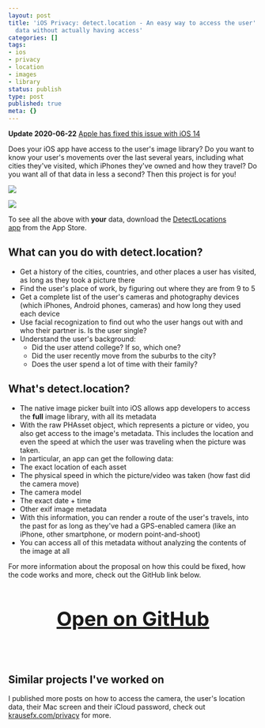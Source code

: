 ```yaml
---
layout: post
title: 'iOS Privacy: detect.location - An easy way to access the user''s iOS location
  data without actually having access'
categories: []
tags:
- ios
- privacy
- location
- images
- library
status: publish
type: post
published: true
meta: {}
---
```


**Update 2020-06-22** [Apple has fixed this issue with iOS 14](https://twitter.com/KrauseFx/status/1275174778391924736)

Does your iOS app have access to the user's image library? Do you want to know your user's movements over the last several years, including what cities they've visited, which iPhones they've owned and how they travel? Do you want all of that data in less a second? Then this project is for you!
  
      
![](/squarespace_images/static_545299aae4b0e9514fe30c95_54529a29e4b025a90f45cc50_59db4461cf81e005db7a2062_1507542261614_Screenshot+2017-10-09+11.40.41.png.41.png_)
  
      
![](/squarespace_images/static_545299aae4b0e9514fe30c95_54529a29e4b025a90f45cc50_59db44b8f09ca452b53663ab_1507542252323_Screenshot+2017-10-09+11.40.48.png.48.png_)
  
To see all the above with **your** data, download the [DetectLocations app](https://itunes.apple.com/us/app/detectlocations/id1288532777?ls=1&mt=8) from the App Store.

## What can you do with detect.location?

* Get a history of the cities, countries, and other places a user has visited, as long as they took a picture there
* Find the user's place of work, by figuring out where they are from 9 to 5
* Get a complete list of the user's cameras and photography devices (which iPhones, Android phones, cameras) and how long they used each device
* Use facial recognization to find out who the user hangs out with and who their partner is. Is the user single?
* Understand the user's background:
  * Did the user attend college? If so, which one?
  * Did the user recently move from the suburbs to the city?
  * Does the user spend a lot of time with their family?

## What's detect.location?


* The native image picker built into iOS allows app developers to access the **full** image library, with all its metadata
* With the raw PHAsset object, which represents a picture or video, you also get access to the image's metadata. This includes the location and even the speed at which the user was traveling when the picture was taken.
* In particular, an app can get the following data:
* The exact location of each asset
* The physical speed in which the picture/video was taken (how fast did the camera move)
* The camera model
* The exact date + time
* Other exif image metadata
* With this information, you can render a route of the user's travels, into the past for as long as they've had a GPS-enabled camera (like an iPhone, other smartphone, or modern point-and-shoot)
* You can access all of this metadata without analyzing the 
contents of the image at all


For more information about the proposal on how this could be fixed, how the code works and more, check out the GitHub link below.

<h3 style="text-align: center; font-size: 40px;">
  <a href="https://github.com/krausefx/detect.location" target="_blank" style="text-decoration: underline;">
    Open on GitHub
  </a>
</h3>

<br />

## Similar projects I've worked on 

I published more posts on how to access the camera, the user's location data, their Mac screen and their iCloud password, check out [krausefx.com/privacy](/privacy) for more.
